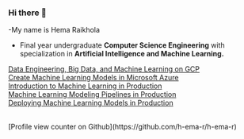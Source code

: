 ### Hi there 👋
-My name is Hema Raikhola
- Final year undergraduate **Computer Science Engineering** with specialization in **Artificial Intelligence and Machine Learning.**<br>

[Data Engineering, Big Data, and Machine Learning on GCP](https://coursera.org/share/9ed118558868c6d809979677d4c44240)<br>
[Create Machine Learning Models in Microsoft Azure](https://coursera.org/share/e2e0013a0ce59edaa4b3d1f0194ad6c6)<br>
[Introduction to Machine Learning in Production](https://coursera.org/share/c3000e097c3bb6c8bb7dc7875d701c8a)<br>
[Machine Learning Modeling Pipelines in Production](https://coursera.org/share/0f6068af9913e8969208d034074db60a)<br>
[Deploying Machine Learning Models in Production](https://coursera.org/share/c9c1fc81df30d335e01ade07cf0f9980)

<br>
[Profile view counter on Github](https://github.com/h-ema-r/h-ema-r)


<!--
**h-ema-r/h-ema-r** is a ✨ _special_ ✨ repository because its `README.md` (this file) appears on your GitHub profile.

Here are some ideas to get you started:

- 🔭 I’m currently working on ...
- 🌱 I’m currently learning ...
- 👯 I’m looking to collaborate on ...
- 🤔 I’m looking for help with ...
- 💬 Ask me about ...
- 📫 How to reach me: ...
- 😄 Pronouns: ...
- ⚡ Fun fact: ...
-->
